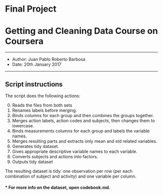 Final Project
============================================
Getting and Cleaning Data Course on Coursera
=============================================
---
- Author: Juan Pablo Roberto Barbosa
- Date: 20th January 2017
---

## Script instructions

The script does the following actions:

0. Reads the files from both sets
1. Renames labels before merging.
2. Binds columns for each group and then combines the groups together.
3. Merges action labels, action codes and subjects, then changes them to lowercase.
4. Binds measurements columns for each group and labels the variable names.
5. Merges resulting parts and extracts only mean and std related variables.
6. Generates tidy dataset.
7. Gives appropriate descriptive variable names to each variable.
8. Converts subjects and actions into factors.
9. Outputs tidy dataset

The resulting dataset is tidy: one observation per row (per each combination of subject and activity) and one variable per column.

#### * For more info on the dataset, open codebook.md.
